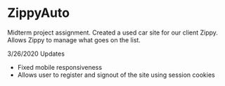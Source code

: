 # ZippyAuto
Midterm project assignment. Created a used car site for our client Zippy. Allows Zippy to manage what goes on the list.


3/26/2020 Updates
* Fixed mobile responsiveness
* Allows user to register and signout of the site using session cookies

